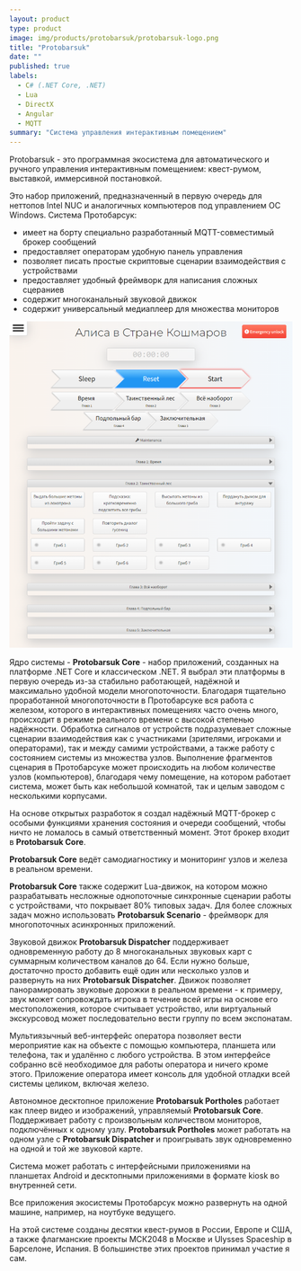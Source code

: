```yaml
---
layout: product
type: product
image: img/products/protobarsuk/protobarsuk-logo.png
title: "Protobarsuk"
date: ""
published: true
labels:
  - C# (.NET Core, .NET)
  - Lua
  - DirectX
  - Angular
  - MQTT
summary: "Система управления интерактивным помещением"
---
```


Protobarsuk - это программная экосистема для автоматического и ручного управления интерактивным помещением: квест-румом, выставкой, иммерсивной постановкой.

Это набор приложений, предназначенный в первую очередь для неттопов Intel NUC и аналогичных компьютеров под управлением ОС Windows. Система Протобарсук:
- имеет на борту специально разработанный MQTT-совместимый брокер сообщений
- предоставляет операторам удобную панель управления
- позволяет писать простые скриптовые сценарии взаимодействия с устройствами
- предоставляет удобный фреймворк для написания сложных сцераниев
- содержит многоканальный звуковой движок
- содержит универсальный медиаплеер для множества мониторов


<img class="img-fluid" src="../img/products/protobarsuk/protobarsuk.png">


Ядро системы - <b>Protobarsuk Core</b> - набор приложений, созданных на платформе .NET Core и классическом .NET. Я выбрал эти платформы в первую очередь из-за стабильно работающей, надёжной и максимально удобной модели многопоточности. Благодаря тщательно проработанной многопоточности в Протобарсуке вся работа с железом, которого в интерактивных помещениях часто очень много, происходит в режиме реального времени с высокой степенью надёжности. Обработка сигналов от устройств подразумевает сложные сценарии взаимодействия как с участниками (зрителями, игроками и операторами), так и между самими устройствами, а также работу с состоянием системы из множества узлов. Выполнение фрагментов сценария в Протобарсуке может происходить на любом количестве узлов (компьютеров), благодаря чему помещение, на котором работает система, может быть как небольшой комнатой, так и целым заводом с несколькими корпусами.

На основе открытых разработок я создал надёжный MQTT-брокер с особыми функциями хранения состояния и очереди сообщений, чтобы ничто не ломалось в самый ответственный момент. Этот брокер входит в <b>Protobarsuk Core</b>.

<b>Protobarsuk Core</b> ведёт самодиагностику и мониторинг узлов и железа в реальном времени.

<b>Protobarsuk Core</b> также содержит Lua-движок, на котором можно разрабатывать несложные однопоточные синхронные сценарии работы с устройствами, что покрывает 80% типовых задач. Для более сложных задач можно использовать <b>Protobarsuk Scenario</b> - фреймворк для многопоточных асинхронных приложений.

Звуковой движок <b>Protobarsuk Dispatcher</b> поддерживает одновременную работу до 8 многоканальных звуковых карт с суммарным количеством каналов до 64. Если нужно больше, достаточно просто добавить ещё один или несколько узлов и развернуть на них <b>Protobarsuk Dispatcher</b>. Движок позволяет панорамировать звуковые дорожки в реальном времени - к примеру, звук может сопровождать игрока в течение всей игры на основе его местоположения, которое считывает устройство, или виртуальный экскурсовод может последовательно вести группу по всем экспонатам.

Мультиязычный веб-интерфейс оператора позволяет вести мероприятие как на объекте с помощью компьютера, планшета или телефона, так и удалённо с любого устройства. В этом интерфейсе собранно всё необходимое для работы оператора и ничего кроме этого. Приложение оператора имеет консоль для удобной отладки всей системы целиком, включая железо.

Автономное десктопное приложение <b>Protobarsuk Portholes</b> работает как плеер видео и изображений, управляемый <b>Protobarsuk Core</b>. Поддерживает работу с произвольным количеством мониторов, подключённых к одному узлу. <b>Protobarsuk Portholes</b> может работать на одном узле с <b>Protobarsuk Dispatcher</b> и проигрывать звук одновременно на одной и той же звуковой карте.

Система может работать с интерфейсными приложениями на планшетах Android и десктопными приложениями в формате kiosk во внутренней сети.

Все приложения экосистемы Протобарсук можно развернуть на одной машине, например, на ноутбуке ведущего.

На этой системе созданы десятки квест-румов в России, Европе и США, а также флагманские проекты МСК2048 в Москве и Ulysses Spaceship в Барселоне, Испания. В большинстве этих проектов принимал участие я сам.